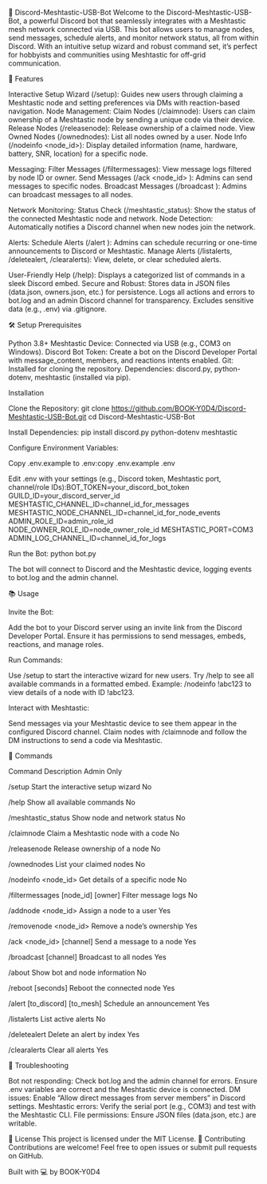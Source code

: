 📡 Discord-Meshtastic-USB-Bot
Welcome to the Discord-Meshtastic-USB-Bot, a powerful Discord bot that seamlessly integrates with a Meshtastic mesh network connected via USB. This bot allows users to manage nodes, send messages, schedule alerts, and monitor network status, all from within Discord. With an intuitive setup wizard and robust command set, it’s perfect for hobbyists and communities using Meshtastic for off-grid communication.

🚀 Features

Interactive Setup Wizard (/setup): Guides new users through claiming a Meshtastic node and setting preferences via DMs with reaction-based navigation.
Node Management:
Claim Nodes (/claimnode): Users can claim ownership of a Meshtastic node by sending a unique code via their device.
Release Nodes (/releasenode): Release ownership of a claimed node.
View Owned Nodes (/ownednodes): List all nodes owned by a user.
Node Info (/nodeinfo <node_id>): Display detailed information (name, hardware, battery, SNR, location) for a specific node.


Messaging:
Filter Messages (/filtermessages): View message logs filtered by node ID or owner.
Send Messages (/ack <node_id> <message>): Admins can send messages to specific nodes.
Broadcast Messages (/broadcast <message>): Admins can broadcast messages to all nodes.


Network Monitoring:
Status Check (/meshtastic_status): Show the status of the connected Meshtastic node and network.
Node Detection: Automatically notifies a Discord channel when new nodes join the network.


Alerts:
Schedule Alerts (/alert <message> <frequency>): Admins can schedule recurring or one-time announcements to Discord or Meshtastic.
Manage Alerts (/listalerts, /deletealert, /clearalerts): View, delete, or clear scheduled alerts.


User-Friendly Help (/help): Displays a categorized list of commands in a sleek Discord embed.
Secure and Robust:
Stores data in JSON files (data.json, owners.json, etc.) for persistence.
Logs all actions and errors to bot.log and an admin Discord channel for transparency.
Excludes sensitive data (e.g., .env) via .gitignore.



🛠️ Setup
Prerequisites

Python 3.8+
Meshtastic Device: Connected via USB (e.g., COM3 on Windows).
Discord Bot Token: Create a bot on the Discord Developer Portal with message_content, members, and reactions intents enabled.
Git: Installed for cloning the repository.
Dependencies: discord.py, python-dotenv, meshtastic (installed via pip).

Installation

Clone the Repository:
git clone https://github.com/BOOK-Y0D4/Discord-Meshtastic-USB-Bot.git
cd Discord-Meshtastic-USB-Bot


Install Dependencies:
pip install discord.py python-dotenv meshtastic


Configure Environment Variables:

Copy .env.example to .env:copy .env.example .env


Edit .env with your settings (e.g., Discord token, Meshtastic port, channel/role IDs):BOT_TOKEN=your_discord_bot_token
GUILD_ID=your_discord_server_id
MESHTASTIC_CHANNEL_ID=channel_id_for_messages
MESHTASTIC_NODE_CHANNEL_ID=channel_id_for_node_events
ADMIN_ROLE_ID=admin_role_id
NODE_OWNER_ROLE_ID=node_owner_role_id
MESHTASTIC_PORT=COM3
ADMIN_LOG_CHANNEL_ID=channel_id_for_logs




Run the Bot:
python bot.py


The bot will connect to Discord and the Meshtastic device, logging events to bot.log and the admin channel.



📚 Usage

Invite the Bot:

Add the bot to your Discord server using an invite link from the Discord Developer Portal.
Ensure it has permissions to send messages, embeds, reactions, and manage roles.


Run Commands:

Use /setup to start the interactive wizard for new users.
Try /help to see all available commands in a formatted embed.
Example: /nodeinfo !abc123 to view details of a node with ID !abc123.


Interact with Meshtastic:

Send messages via your Meshtastic device to see them appear in the configured Discord channel.
Claim nodes with /claimnode and follow the DM instructions to send a code via Meshtastic.



🔧 Commands



Command
Description
Admin Only



/setup
Start the interactive setup wizard
No


/help
Show all available commands
No


/meshtastic_status
Show node and network status
No


/claimnode
Claim a Meshtastic node with a code
No


/releasenode
Release ownership of a node
No


/ownednodes
List your claimed nodes
No


/nodeinfo <node_id>
Get details of a specific node
No


/filtermessages [node_id] [owner]
Filter message logs
No


/addnode <node_id> <user>
Assign a node to a user
Yes


/removenode <node_id>
Remove a node’s ownership
Yes


/ack <node_id> <message> [channel]
Send a message to a node
Yes


/broadcast <message> [channel]
Broadcast to all nodes
Yes


/about
Show bot and node information
No


/reboot [seconds]
Reboot the connected node
Yes


/alert <message> <frequency> [to_discord] [to_mesh]
Schedule an announcement
Yes


/listalerts
List active alerts
No


/deletealert <index>
Delete an alert by index
Yes


/clearalerts
Clear all alerts
Yes


🐛 Troubleshooting

Bot not responding: Check bot.log and the admin channel for errors. Ensure .env variables are correct and the Meshtastic device is connected.
DM issues: Enable “Allow direct messages from server members” in Discord settings.
Meshtastic errors: Verify the serial port (e.g., COM3) and test with the Meshtastic CLI.
File permissions: Ensure JSON files (data.json, etc.) are writable.

📜 License
This project is licensed under the MIT License.
🙌 Contributing
Contributions are welcome! Feel free to open issues or submit pull requests on GitHub.

Built with 💻 by BOOK-Y0D4